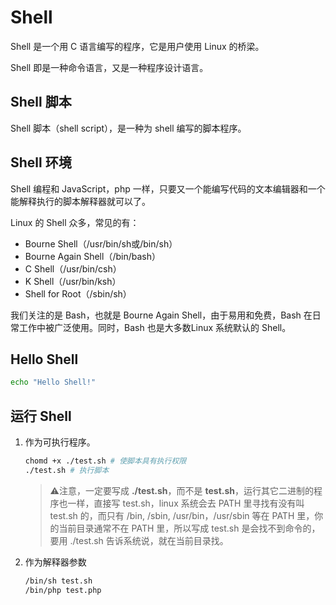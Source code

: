 # Shell

Shell 是一个用 C 语言编写的程序，它是用户使用 Linux 的桥梁。

Shell 即是一种命令语言，又是一种程序设计语言。



## Shell 脚本

Shell 脚本（shell script），是一种为 shell 编写的脚本程序。



## Shell 环境

Shell 编程和 JavaScript，php 一样，只要又一个能编写代码的文本编辑器和一个能解释执行的脚本解释器就可以了。

Linux 的 Shell 众多，常见的有：

- Bourne Shell（/usr/bin/sh或/bin/sh）
- Bourne Again Shell（/bin/bash）
- C Shell（/usr/bin/csh）
- K Shell（/usr/bin/ksh）
- Shell for Root（/sbin/sh）

我们关注的是 Bash，也就是 Bourne Again Shell，由于易用和免费，Bash 在日常工作中被广泛使用。同时，Bash 也是大多数Linux 系统默认的 Shell。



## Hello Shell

```bash
echo "Hello Shell!"
```



## 运行 Shell

1. 作为可执行程序。

   ```bash
   chomd +x ./test.sh # 使脚本具有执行权限
   ./test.sh # 执行脚本
   ```

   > ⚠️注意，一定要写成 **./test.sh**，而不是 **test.sh**，运行其它二进制的程序也一样，直接写 test.sh，linux 系统会去 PATH 里寻找有没有叫 test.sh 的，而只有 /bin, /sbin, /usr/bin，/usr/sbin 等在 PATH 里，你的当前目录通常不在 PATH 里，所以写成 test.sh 是会找不到命令的，要用 ./test.sh 告诉系统说，就在当前目录找。

2. 作为解释器参数

   ```bash
   /bin/sh test.sh
   /bin/php test.php
   ```

   